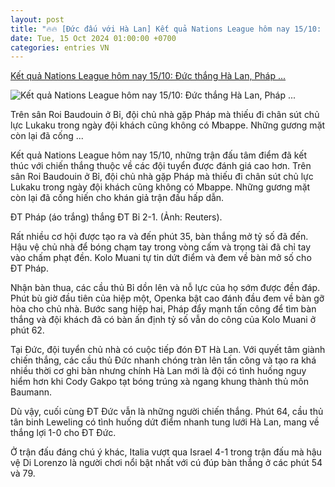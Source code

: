```yaml
---
layout: post
title: "🔥🔥 [Đức đấu với Hà Lan] Kết quả Nations League hôm nay 15/10: Đức thắng Hà Lan, Pháp ..."
date: Tue, 15 Oct 2024 01:00:00 +0700
categories: entries VN
---
```

[Kết quả Nations League hôm nay 15/10: Đức thắng Hà Lan, Pháp ...](https://vov.vn/the-thao/ket-qua-nations-league-hom-nay-1510-duc-thang-ha-lan-phap-vuot-qua-bi-post1128413.vov)

![Kết quả Nations League hôm nay 15/10: Đức thắng Hà Lan, Pháp ...](https://vov-media.emitech.vn/sites/default/files/styles/og_image/public/2024-10/ger1.jpg?v=1728957486)

Trên sân Roi Baudouin ở Bỉ, đội chủ nhà gặp Pháp mà thiếu đi chân sút chủ lực Lukaku trong ngày đội khách cũng không có Mbappe. Những gương mặt còn lại đã cống ...

Kết quả Nations League hôm nay 15/10, những trận đấu tâm điểm đã kết thúc với chiến thắng thuộc về các đội tuyển được đánh giá cao hơn. Trên sân Roi Baudouin ở Bỉ, đội chủ nhà gặp Pháp mà thiếu đi chân sút chủ lực Lukaku trong ngày đội khách cũng không có Mbappe. Những gương mặt còn lại đã cống hiến cho khán giả trận đấu hấp dẫn.

ĐT Pháp (áo trắng) thắng ĐT Bỉ 2-1. (Ảnh: Reuters).

Rất nhiều cơ hội được tạo ra và đến phút 35, bàn thắng mở tỷ số đã đến. Hậu vệ chủ nhà để bóng chạm tay trong vòng cấm và trọng tài đã chỉ tay vào chấm phạt đền. Kolo Muani tự tin dứt điểm và đem về bàn mở số cho ĐT Pháp.

Nhận bàn thua, các cầu thủ Bỉ dồn lên và nỗ lực của họ sớm được đền đáp. Phút bù giờ đầu tiên của hiệp một, Openka bật cao đánh đầu đem về bàn gỡ hòa cho chủ nhà. Bước sang hiệp hai, Pháp đẩy mạnh tấn công để tìm bàn thắng và đội khách đã có bàn ấn định tỷ số vẫn do công của Kolo Muani ở phút 62.

Tại Đức, đội tuyển chủ nhà có cuộc tiếp đón ĐT Hà Lan. Với quyết tâm giành chiến thắng, các cầu thủ Đức nhanh chóng tràn lên tấn công và tạo ra khá nhiều thời cơ ghi bàn nhưng chính Hà Lan mới là đội có tình huống nguy hiểm hơn khi Cody Gakpo tạt bóng trúng xà ngang khung thành thủ môn Baumann.

Dù vậy, cuối cùng ĐT Đức vẫn là những người chiến thắng. Phút 64, cầu thủ tân binh Leweling có tình huống dứt điểm nhanh tung lưới Hà Lan, mang về thắng lợi 1-0 cho ĐT Đức.

Ở trận đấu đáng chú ý khác, Italia vượt qua Israel 4-1 trong trận đấu mà hậu vệ Di Lorenzo là người chơi nổi bật nhất với cú đúp bàn thắng ở các phút 54 và 79.


